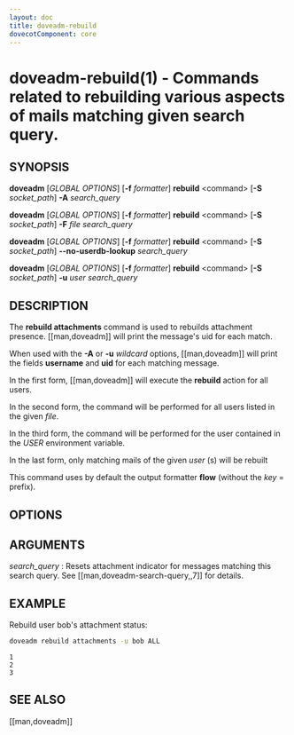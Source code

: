 ```yaml
---
layout: doc
title: doveadm-rebuild
dovecotComponent: core
---
```


# doveadm-rebuild(1) - Commands related to rebuilding various aspects of mails matching given search query.

## SYNOPSIS

**doveadm** [*GLOBAL OPTIONS*] [**-f** *formatter*] **rebuild** \<command\>
  [**-S** *socket_path*]
  **-A** *search_query*

**doveadm** [*GLOBAL OPTIONS*] [**-f** *formatter*] **rebuild** \<command\>
  [**-S** *socket_path*]
  **-F** *file* *search_query*

**doveadm** [*GLOBAL OPTIONS*] [**-f** *formatter*] **rebuild** \<command\>
  [**-S** *socket_path*]
  **\-\-no-userdb-lookup** *search_query*

**doveadm** [*GLOBAL OPTIONS*] [**-f** *formatter*] **rebuild** \<command\>
  [**-S** *socket_path*]
  **-u** *user* *search_query*

## DESCRIPTION

The **rebuild attachments** command is used to rebuilds attachment
presence. [[man,doveadm]] will print the message's uid for each match.

When used with the **-A** or **-u** *wildcard* options,
[[man,doveadm]] will print the fields **username** and **uid** for
each matching message.

In the first form, [[man,doveadm]] will execute the **rebuild** action for
all users.

In the second form, the command will be performed for all users listed in
the given *file*.

In the third form, the command will be performed for the user contained in the
*USER* environment variable.

In the last form, only matching mails of the given *user* (s) will be
rebuilt

<!-- @include: global-options-formatter.inc -->

This command uses by default the output formatter **flow** (without the
*key* = prefix).

## OPTIONS

<!-- @include: option-A.inc -->

<!-- @include: option-F-file.inc -->

<!-- @include: option-no-userdb-lookup.inc -->

<!-- @include: option-S-socket.inc -->

<!-- @include: option-u-user.inc -->

## ARGUMENTS

*search_query*
:   Resets attachment indicator for messages matching this search query.
    See [[man,doveadm-search-query,,7]] for details.

## EXAMPLE

Rebuild user bob's attachment status:

```sh
doveadm rebuild attachments -u bob ALL
```
```
1
2
3
```

<!-- @include: reporting-bugs.inc -->

## SEE ALSO

[[man,doveadm]]
